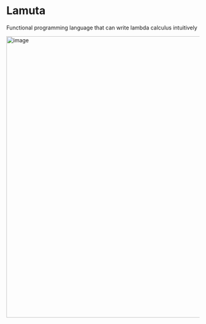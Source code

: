 # Lamuta
Functional programming language that can write lambda calculus intuitively 

<img width="735" alt="image" src="https://github.com/user-attachments/assets/0c46b707-f823-4d16-9a1a-056e1e457fc6">
